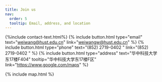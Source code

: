 ```yaml
---
title: Join us
nav:
  order: 5
  tooltip: Email, address, and location
---
```

{%include contact-text.html%}
{%
  include button.html
  type="email"
  text="weiwang@hust.edu.cn"
  link="weiwangw@hust.edu.cn"
%}
{%
  include button.html
  type="phone"
  text="(852) 2719-0402 "
  link="(852) 2719-0402 "
%}
{%
  include button.html
  type="address"
  text="华中科技大学东17楼F404"
  tooltip="华中科技大学东17楼F区"
  link="https://www.google.com/maps"
%}

{% include map.html %}
